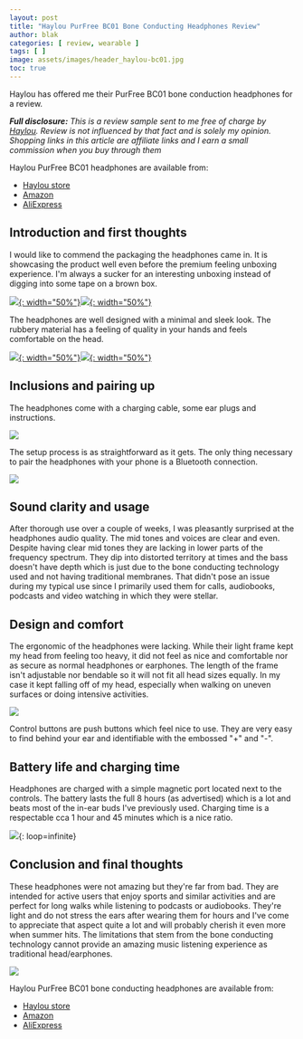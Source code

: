 ```yaml
---
layout: post
title: "Haylou PurFree BC01 Bone Conducting Headphones Review"
author: blak
categories: [ review, wearable ]
tags: [ ]
image: assets/images/header_haylou-bc01.jpg
toc: true
---
```


Haylou has offered me their PurFree BC01 bone conduction headphones for a review.

_**Full disclosure:** This is a review sample sent to me free of charge by [Haylou](https://haylou.com/?ref=blakadder). Review is not influenced by that fact and is solely my opinion. Shopping links in this article are affiliate links and I earn a small commission when you buy through them_

Haylou PurFree BC01 headphones are available from:

- [Haylou store](https://haylou.com/products/haylou-purfree-bc01?ref=blakadder)
- [Amazon](https://www.amazon.com/HAYLOU-Conduction-Headphones-Bluetooth-Waterproof/dp/B0B1M3DGMQ?&linkCode=ll1&tag=blakadders-20&linkId=a80481bc917ae46adba456e756328e79&language=en_US&ref_=as_li_ss_tl)
- [AliExpress](https://www.aliexpress.com/item/1005004252268739.html?aff_fcid=eded0a55d33042829eca22c574402710-1679254382512-09802-_DFDbYRb&tt=CPS_NORMAL&aff_fsk=_DFDbYRb&aff_platform=shareComponent-detail&sk=_DFDbYRb&aff_trace_key=eded0a55d33042829eca22c574402710-1679254382512-09802-_DFDbYRb&terminal_id=3f8c776975fd455ba956809c02d71a91&afSmartRedirect=y)

## Introduction and first thoughts

I would like to commend the packaging the headphones came in. It is showcasing the product well even before the premium feeling unboxing experience. I'm always a sucker for an interesting unboxing instead of digging into some tape on a brown box.

[![](/assets/images/haylou-bc01/InShot_20230313_225632316.jpg){: width="50%"}](/assets/images/haylou-bc01/InShot_20230313_225632316.jpg)[![](/assets/images/haylou-bc01/InShot_20230313_225725977.jpg){: width="50%"}](/assets/images/haylou-bc01/InShot_20230313_225725977.jpg)

The headphones are well designed with a minimal and sleek look. The rubbery material has a feeling of quality in your hands and feels comfortable on the head.

[![](/assets/images/haylou-bc01/InShot_20230313_211556085.jpg){: width="50%"}](/assets/images/haylou-bc01/InShot_20230313_211556085.jpg)[![](/assets/images/haylou-bc01/InShot_20230313_211627225.jpg){: width="50%"}](/assets/images/haylou-bc01/InShot_20230313_211627225.jpg)

## Inclusions and pairing up

The headphones come with a charging cable, some ear plugs and instructions.

![](/assets/images/haylou-bc01/InShot_20230313_231518456.jpg)

The setup process is as straightforward as it gets. The only thing necessary to pair the headphones with your phone is a Bluetooth connection.

![](/assets/images/haylou-bc01/InShot_20230313_231850419.jpg)

## Sound clarity and usage

After thorough use over a couple of weeks, I was pleasantly surprised at the headphones audio quality. The mid tones and voices are clear and even. Despite having clear mid tones they are lacking in lower parts of the frequency spectrum. They dip into distorted territory at times and the bass doesn't have depth which is just due to the bone conducting technology used and not having traditional membranes. That didn't pose an issue during my typical use since I primarily used them for calls, audiobooks, podcasts and video watching in which they were stellar.

## Design and comfort

The ergonomic of the headphones were lacking. While their light frame kept my head from feeling too heavy, it did not feel as nice and comfortable nor as secure as normal headphones or earphones. The length of the frame isn't adjustable nor bendable so it will not fit all head sizes equally. In my case it kept falling off of my head, especially when walking on uneven surfaces or doing intensive activities.

![](/assets/images/haylou-bc01/InShot_20230313_233252572.gif)

Control buttons are push buttons which feel nice to use. They are very easy to find behind your ear and identifiable with the embossed "+" and "-".

## Battery life and charging time

Headphones are charged with a simple magnetic port located next to the controls. The battery lasts the full 8 hours (as advertised) which is a lot and beats most of the in-ear buds I've previously used. Charging time is a respectable cca 1 hour and 45 minutes which is a nice ratio.

![](/assets/images/haylou-bc01/InShot_20230313_234158997.gif){: loop=infinite}

## Conclusion and final thoughts

These headphones were not amazing but they're far from bad. They are intended for active users that enjoy sports and similar activities and are perfect for long walks while listening to podcasts or audiobooks. They're light and do not stress the ears after wearing them for hours and I've come to appreciate that aspect quite a lot and will probably cherish it even more when summer hits. The limitations that stem from the bone conducting technology cannot provide an amazing music listening experience as traditional head/earphones.

![](/assets/images/haylou-bc01/InShot_20230313_235407640.jpg)

Haylou PurFree BC01 bone conducting headphones are available from:

- [Haylou store](https://haylou.com/products/haylou-purfree-bc01?ref=blakadder)
- [Amazon](https://www.amazon.com/HAYLOU-Conduction-Headphones-Bluetooth-Waterproof/dp/B0B1M3DGMQ?&linkCode=ll1&tag=blakadders-20&linkId=a80481bc917ae46adba456e756328e79&language=en_US&ref_=as_li_ss_tl)
- [AliExpress](https://www.aliexpress.com/item/1005004252268739.html?aff_fcid=eded0a55d33042829eca22c574402710-1679254382512-09802-_DFDbYRb&tt=CPS_NORMAL&aff_fsk=_DFDbYRb&aff_platform=shareComponent-detail&sk=_DFDbYRb&aff_trace_key=eded0a55d33042829eca22c574402710-1679254382512-09802-_DFDbYRb&terminal_id=3f8c776975fd455ba956809c02d71a91&afSmartRedirect=y)
